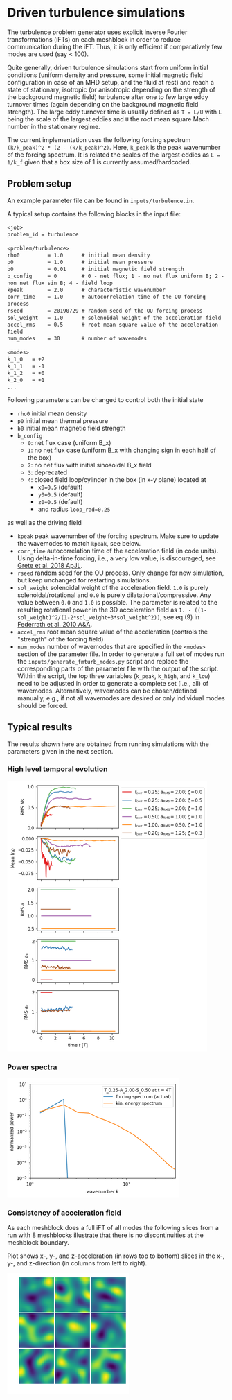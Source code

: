 # Driven turbulence simulations

The turbulence problem generator uses explicit inverse Fourier transformations (iFTs)
on each meshblock in order to reduce communication during the iFT.
Thus, it is only efficient if comparatively few modes are used (say < 100).

Quite generally, driven turbulence simulations start from uniform initial conditions
(uniform density and pressure, some initial magnetic field configuration in case of an
MHD setup, and the fluid at rest) and reach a state of stationary, isotropic (or anisotropic
depending on the strength of the background magnetic field) turbulence after one to few
large eddy turnover times (again depending on the background magnetic field strength).
The large eddy turnover time is usually defined as `T = L/U` with `L` being the scale
of the largest eddies and `U` the root mean square Mach number in the stationary regime.

The current implementation uses the following forcing spectrum
`(k/k_peak)^2 * (2 - (k/k_peak)^2)`.
Here, `k_peak` is the peak wavenumber of the forcing spectrum. It is related the scales of the largest eddies as
`L = 1/k_f` given that a box size of 1 is currently assumed/hardcoded.

## Problem setup

An example parameter file can be found in `inputs/turbulence.in`.

A typical setup contains the following blocks in the input file:

```
<job>
problem_id = turbulence

<problem/turbulence>
rho0         = 1.0      # initial mean density
p0           = 1.0      # initial mean pressure
b0           = 0.01     # initial magnetic field strength
b_config     = 0        # 0 - net flux; 1 - no net flux uniform B; 2 - non net flux sin B; 4 - field loop
kpeak        = 2.0      # characteristic wavenumber
corr_time    = 1.0      # autocorrelation time of the OU forcing process
rseed        = 20190729 # random seed of the OU forcing process
sol_weight   = 1.0      # solenoidal weight of the acceleration field
accel_rms    = 0.5      # root mean square value of the acceleration field
num_modes    = 30       # number of wavemodes

<modes>
k_1_0	= +2
k_1_1	= -1
k_1_2	= +0
k_2_0	= +1
...
```

Following parameters can be changed to control both the initial state 

- `rho0` initial mean density
- `p0` initial mean thermal pressure
- `b0` initial mean magnetic field strength
- `b_config`
  - `0`: net flux case (uniform B_x)
  - `1`: no net flux case (uniform B_x with changing sign in each half of the box)
  - `2`: no net flux with initial sinosoidal B_x field
  - `3`: deprecated
  - `4`: closed field loop/cylinder in the box (in x-y plane) located at
    - `x0=0.5` (default)
    - `y0=0.5` (default)
    - `z0=0.5` (default)
    - and radius `loop_rad=0.25`

as well as the driving field

- `kpeak` peak wavenumber of the forcing spectrum. Make sure to update the wavemodes to match `kpeak`, see below.
- `corr_time` autocorrelation time of the acceleration field (in code units).
Using delta-in-time forcing, i.e., a very low value, is discouraged, see [Grete et al. 2018 ApJL](https://iopscience.iop.org/article/10.3847/2041-8213/aac0f5).
- `rseed` random seed for the OU process. Only change for new simulation, but keep unchanged for restarting simulations.
- `sol_weight` solenoidal weight of the acceleration field. `1.0` is purely solenoidal/rotational and `0.0` is purely dilatational/compressive. Any value between `0.0` and `1.0` is possible. The parameter is related to the resulting rotational power in the 3D acceleration field as
`1. - ((1-sol_weight)^2/(1-2*sol_weight+3*sol_weight^2))`, see eq (9) in [Federrath et al. 2010 A&A](
https://doi.org/10.1051/0004-6361/200912437).
- `accel_rms` root mean square value of the acceleration (controls the "strength" of the forcing field)
- `num_modes` number of wavemodes that are specified in the `<modes>` section of the parameter file.
In order to generate a full set of modes run the `inputs/generate_fmturb_modes.py` script and replace
the corresponding parts of the parameter file with the output of the script.
Within the script, the top three variables (`k_peak`, `k_high`, and `k_low`) need to be adjusted in
order to generate a complete set (i.e., all) of wavemodes.
Alternatively, wavemodes can be chosen/defined manually, e.g., if not all wavemodes are desired or
only individual modes should be forced.

## Typical results

The results shown here are obtained from running simulations with the parameters given in the next section.

### High level temporal evolution
![image](img/turb_evol.png)

### Power spectra
![image](img/turb_spec.png)

### Consistency of acceleration field
As each meshblock does a full iFT of all modes the following slices from a run with 8 meshblocks 
illustrate that there is no discontinuities at the meshblock boundary.

Plot shows x-, y-, and z-acceleration (in rows top to bottom) slices in the x-, y-, and z-direction (in columns from left to right).

![image](img/turb_acc.png)
